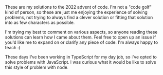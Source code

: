 These are my solutions to the 2022 advent of code. I'm not a "code golf" kind of person, so these are just me enjoying
the experience of solving problems, not trying to always find a clever solution or fitting that solution into as few
characters as possible.

I'm trying my best to comment on various aspects, so anyone reading these solutions can learn how I came about them.
Feel free to open up an issue if you'd like me to expand on or clarify any piece of code. I'm always happy to teach :)

These days I've been working in TypeScript for my day job, so I've opted to solve problems with JavaScript. I was
curious what it would be like to solve this style of problem with node.
